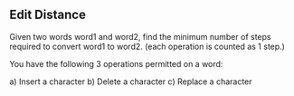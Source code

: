 Edit Distance 
---


Given two words word1 and word2, find the minimum number of steps required to convert word1 to word2. (each operation is counted as 1 step.)



You have the following 3 operations permitted on a word:



a) Insert a character
b) Delete a character
c) Replace a character


